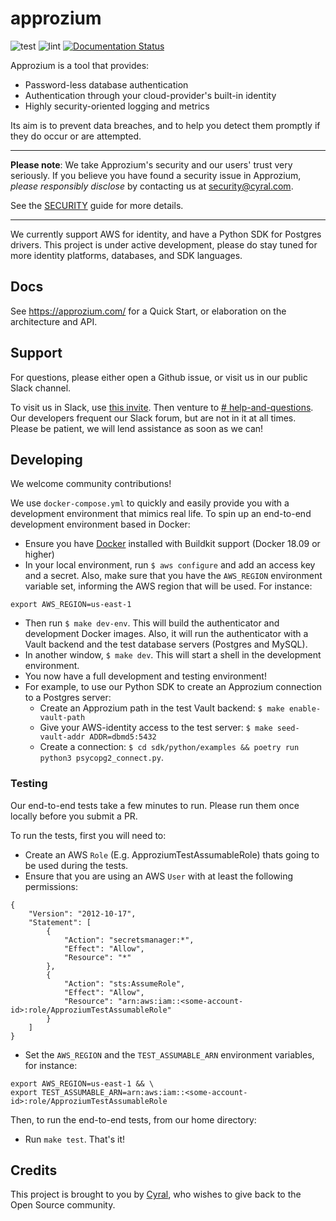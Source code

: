 # approzium

![test](https://github.com/cyralinc/approzium/workflows/test/badge.svg)
![lint](https://github.com/cyralinc/approzium/workflows/lint/badge.svg)
[![Documentation Status](https://readthedocs.org/projects/approzium/badge/?version=latest)](http://approzium.readthedocs.io/?badge=latest)

Approzium is a tool that provides:
- Password-less database authentication
- Authentication through your cloud-provider's built-in identity
- Highly security-oriented logging and metrics

Its aim is to prevent data breaches, and to help you detect them promptly if they do occur or are attempted.

----

**Please note**: We take Approzium's security and our users' trust very seriously. If you believe you have found a security issue in Approzium, _please responsibly disclose_ by contacting us at [security@cyral.com](mailto:security@cyral.com).

See the [SECURITY](.github/SECURITY.md) guide for more details.

----

We currently support AWS for identity, and have a Python SDK for Postgres drivers. This project is under active development, please
do stay tuned for more identity platforms, databases, and SDK languages.

## Docs

See https://approzium.com/ for a Quick Start, or elaboration on the architecture and API.

## Support

For questions, please either open a Github issue, or visit us in our public Slack channel.

To visit us in Slack, use [this invite](https://join.slack.com/t/approzium/shared_invite/zt-fg9bdcfa-H9YFnlg3XeosKyMIYadmcg). 
Then venture to [# help-and-questions](https://app.slack.com/client/T013VTLTTJ5/C013FTJPAN9).
Our developers frequent our Slack forum, but are not in it at all times. Please be patient, we will lend assistance as 
soon as we can!

## Developing

We welcome community contributions!

We use `docker-compose.yml` to quickly and easily provide you with a development environment that mimics real life.
To spin up an end-to-end development environment based in Docker:

- Ensure you have [Docker](https://www.docker.com/) installed with Buildkit support (Docker 18.09 or higher)
- In your local environment, run `$ aws configure` and add an access key and a secret. Also,
make sure that you have the `AWS_REGION` environment variable set, informing the AWS region that will be used. For instance:
```
export AWS_REGION=us-east-1
```
- Then run `$ make dev-env`. This will build the authenticator and development Docker images. Also, it will run the authenticator with a Vault backend and the test database servers (Postgres and MySQL).
- In another window, `$ make dev`. This will start a shell in the development environment.
- You now have a full development and testing environment!
- For example, to use our Python SDK to create an Approzium connection to a Postgres server:
    * Create an Approzium path in the test Vault backend: `$ make enable-vault-path`
    * Give your AWS-identity access to the test server: `$ make seed-vault-addr ADDR=dbmd5:5432`
    * Create a connection: `$ cd sdk/python/examples && poetry run python3 psycopg2_connect.py`.

### Testing

Our end-to-end tests take a few minutes to run. Please run them once locally before you submit a PR.

To run the tests, first you will need to:
- Create an AWS `Role` (E.g. ApproziumTestAssumableRole) thats going to be used during the tests.
- Ensure that you are using an AWS `User` with at least the following permissions:
```
{
    "Version": "2012-10-17",
    "Statement": [
        {
            "Action": "secretsmanager:*",
            "Effect": "Allow",
            "Resource": "*"
        },
        {
            "Action": "sts:AssumeRole",
            "Effect": "Allow",
            "Resource": "arn:aws:iam::<some-account-id>:role/ApproziumTestAssumableRole"
        }
    ]
}
```
- Set the `AWS_REGION` and the `TEST_ASSUMABLE_ARN` environment variables, for instance:
```
export AWS_REGION=us-east-1 && \
export TEST_ASSUMABLE_ARN=arn:aws:iam::<some-account-id>:role/ApproziumTestAssumableRole
```
Then, to run the end-to-end tests, from our home directory:
- Run `make test`. That's it!

## Credits

This project is brought to you by [Cyral](https://www.cyral.com/), who wishes to give back to the Open Source community.
